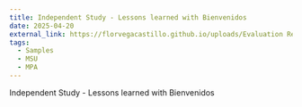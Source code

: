 ```yaml
---
title: Independent Study - Lessons learned with Bienvenidos
date: 2025-04-20
external_link: https://florvegacastillo.github.io/uploads/Evaluation Report - Group Project with MCC.pdf
tags:
  - Samples
  - MSU
  - MPA
---
```


Independent Study - Lessons learned with Bienvenidos

<!--more-->